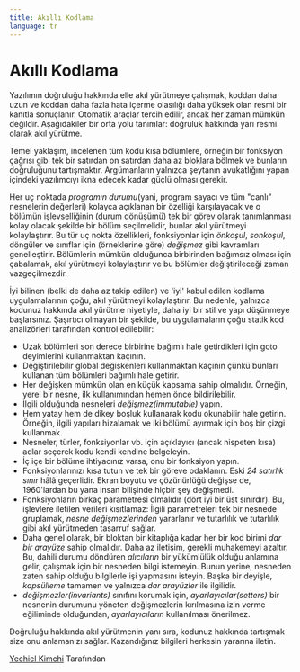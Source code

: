 ```yaml
---
title: Akıllı Kodlama
language: tr
---
```


# Akıllı Kodlama

Yazılımın doğruluğu hakkında elle akıl yürütmeye çalışmak, koddan daha uzun ve koddan daha fazla hata içerme olasılığı daha yüksek olan resmi bir kanıtla sonuçlanır. Otomatik araçlar tercih edilir, ancak her zaman mümkün değildir. Aşağıdakiler bir orta yolu tanımlar: doğruluk hakkında yarı resmi olarak akıl yürütme.

Temel yaklaşım, incelenen tüm kodu kısa bölümlere, örneğin bir fonksiyon çağrısı gibi tek bir satırdan on satırdan daha az bloklara bölmek ve bunların doğruluğunu tartışmaktır. Argümanların yalnızca şeytanın avukatlığını yapan içindeki yazılımcıyı ikna edecek kadar güçlü olması gerekir.

Her uç noktada *programın durumu*(yani, program sayacı ve tüm "canlı" nesnelerin değerleri) kolayca açıklanan bir özelliği karşılayacak ve o bölümün işlevselliğinin (durum dönüşümü) tek bir görev olarak tanımlanması kolay olacak şekilde bir bölüm seçilmelidir, bunlar akıl yürütmeyi kolaylaştırır. Bu tür uç nokta özellikleri, fonksiyonlar için *önkoşul*, *sonkoşul*, döngüler ve sınıflar için (örneklerine göre) *değişmez* gibi kavramları genelleştirir. Bölümlerin mümkün olduğunca birbirinden bağımsız olması için çabalamak, akıl yürütmeyi kolaylaştırır ve bu bölümler değiştirileceği zaman vazgeçilmezdir.

İyi bilinen (belki de daha az takip edilen) ve 'iyi' kabul edilen kodlama uygulamalarının çoğu, akıl yürütmeyi kolaylaştırır. Bu nedenle, yalnızca kodunuz hakkında akıl yürütme niyetiyle, daha iyi bir stil ve yapı düşünmeye başlarsınız. Şaşırtıcı olmayan bir şekilde, bu uygulamaların çoğu statik kod analizörleri tarafından kontrol edilebilir:

- Uzak bölümleri son derece birbirine bağımlı hale getirdikleri için goto deyimlerini kullanmaktan kaçının.
- Değiştirilebilir global değişkenleri kullanmaktan kaçının çünkü bunları kullanan tüm bölümleri bağımlı hale getirir.
- Her değişken mümkün olan en küçük kapsama sahip olmalıdır. Örneğin, yerel bir nesne, ilk kullanımından hemen önce bildirilebilir.
- İlgili olduğunda nesneleri *değişmez(immutable)* yapın.
- Hem yatay hem de dikey boşluk kullanarak kodu okunabilir hale getirin. Örneğin, ilgili yapıları hizalamak ve iki bölümü ayırmak için boş bir çizgi kullanmak.
- Nesneler, türler, fonksiyonlar vb. için açıklayıcı (ancak nispeten kısa) adlar seçerek kodu kendi kendine belgeleyin.
- İç içe bir bölüme ihtiyacınız varsa, onu bir fonksiyon yapın.
- Fonksiyonlarınızı kısa tutun ve tek bir göreve odaklanın. Eski *24 satırlık sınır* hâlâ geçerlidir. Ekran boyutu ve çözünürlüğü değişse de, 1960'lardan bu yana insan bilişinde hiçbir şey değişmedi.
- Fonksiyonların birkaç parametresi olmalıdır (dört iyi bir üst sınırdır). Bu, işlevlere iletilen verileri kısıtlamaz: İlgili parametreleri tek bir nesnede gruplamak, *nesne değişmezlerinden* yararlanır ve tutarlılık ve tutarlılık gibi akıl yürütmeden tasarruf sağlar.
- Daha genel olarak, bir bloktan bir kitaplığa kadar her bir kod birimi *dar bir arayüze* sahip olmalıdır. Daha az iletişim, gerekli muhakemeyi azaltır. Bu, dahili durumu döndüren *alıcıların* bir yükümlülük olduğu anlamına gelir, çalışmak için bir nesneden bilgi istemeyin. Bunun yerine, nesneden zaten sahip olduğu bilgilerle işi yapmasını isteyin. Başka bir deyişle, *kapsülleme* tamamen ve yalnızca *dar arayüzler* ile ilgilidir.
- *değişmezler(invariants)* sınıfını korumak için, *ayarlayıcılar(setters)* bir nesnenin durumunu yöneten değişmezlerin kırılmasına izin verme eğiliminde olduğundan, *ayarlayıcıların* kullanılması önerilmez.

Doğruluğu hakkında akıl yürütmenin yanı sıra, kodunuz hakkında tartışmak size onu anlamanızı sağlar. Kazandığınız bilgileri herkesin yararına iletin.

[Yechiel Kimchi](http://programmer.97things.oreilly.com/wiki/index.php/Yechiel_Kimchi) Tarafından
